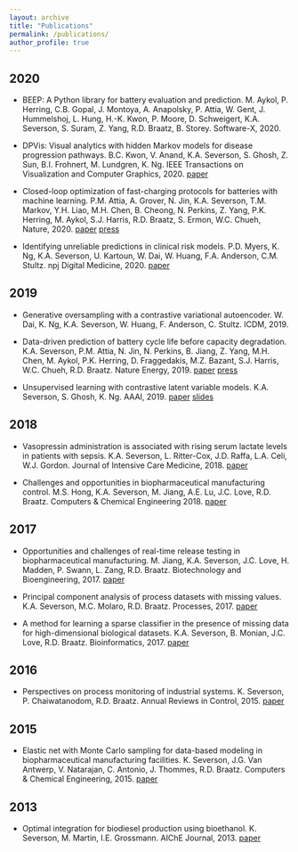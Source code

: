 ```yaml
---
layout: archive
title: "Publications"
permalink: /publications/
author_profile: true
---
```


## 2020

* BEEP: A Python library for battery evaluation and prediction. M. Aykol, P. Herring, C.B. Gopal, J. Montoya, A. Anapolsky, P. Attia, W. Gent, J. Hummelshoj, L. Hung, H.-K. Kwon, P. Moore, D. Schweigert, K.A. Severson, S. Suram, Z. Yang, R.D. Braatz, B. Storey. Software-X, 2020.

* DPVis: Visual analytics with hidden Markov models for disease progression pathways. B.C. Kwon, V. Anand, K.A. Severson, S. Ghosh, Z. Sun, B.I. Frohnert, M. Lundgren, K. Ng. IEEE Transactions on Visualization and Computer Graphics, 2020. [paper](https://www.researchgate.net/profile/Bum_Chul_Kwon/publication/340498092_DPVis_Visual_Analytics_with_Hidden_Markov_Models_for_Disease_Progression_Pathways/links/5e906d34a6fdcca789064e0b/DPVis-Visual-Analytics-with-Hidden-Markov-Models-for-Disease-Progression-Pathways.pdf)

* Closed-loop optimization of fast-charging protocols for batteries with machine learning. P.M. Attia, A. Grover, N. Jin, K.A. Severson, T.M. Markov, Y.H. Liao, M.H. Chen, B. Cheong, N. Perkins, Z. Yang, P.K. Herring, M. Aykol, S.J. Harris, R.D. Braatz, S. Ermon, W.C. Chueh, Nature, 2020. [paper](https://www.nature.com/articles/s41586-020-1994-5.epdf) [press](https://news.stanford.edu/2020/02/19/machine-learning-speed-arrival-ultra-fast-charging-electric-car/)

* Identifying unreliable predictions in clinical risk models. P.D. Myers, K. Ng, K.A. Severson, U. Kartoun, W. Dai, W. Huang, F.A. Anderson, C.M. Stultz. npj Digital Medicine, 2020. [paper](https://doi.org/10.1038/s41746-019-0209-7)

## 2019

* Generative oversampling with a contrastive variational autoencoder. W. Dai, K. Ng, K.A. Severson, W. Huang, F. Anderson, C. Stultz. ICDM, 2019.

* Data-driven prediction of battery cycle life before capacity degradation. K.A. Severson, P.M. Attia, N. Jin, N. Perkins, B. Jiang, Z. Yang, M.H. Chen, M. Aykol, P.K. Herring, D. Fraggedakis, M.Z. Bazant, S.J. Harris, W.C. Chueh, R.D. Braatz. Nature Energy, 2019. [paper](https://web.mit.edu/braatzgroup/Severson_NatureEnergy_2019.pdf) [press](https://news.stanford.edu/2019/03/25/ai-accurately-predicts-useful-life-batteries/)

* Unsupervised learning with contrastive latent variable models. K.A. Severson, S. Ghosh, K. Ng. AAAI, 2019. [paper](https://arxiv.org/abs/1811.06094) [slides](https://kseverso.github.io/files/Severson_AAAI2019_Presentation.pdf)

## 2018

* Vasopressin administration is associated with rising serum lactate levels in patients with sepsis. K.A. Severson, L. Ritter-Cox, J.D. Raffa, L.A. Celi, W.J. Gordon. Journal of Intensive Care Medicine, 2018. [paper](https://journals.sagepub.com/doi/abs/10.1177/0885066618794925)

* Challenges and opportunities in biopharmaceutical manufacturing control. M.S. Hong, K.A. Severson, M. Jiang, A.E. Lu, J.C. Love, R.D. Braatz. Computers & Chemical Engineering 2018. [paper](https://web.mit.edu/braatzgroup/Hong_ComChemEng_2018.pdf)

## 2017

* Opportunities and challenges of real-time release testing in biopharmaceutical manufacturing. M. Jiang, K.A. Severson, J.C. Love, H. Madden, P. Swann, L. Zang, R.D. Braatz. Biotechnology and Bioengineering, 2017. [paper](https://web.mit.edu/braatzgroup/Jiang_BiotechBioeng_2017.pdf)

* Principal component analysis of process datasets with missing values. K.A. Severson, M.C. Molaro, R.D. Braatz. Processes, 2017. [paper](https://www.mdpi.com/2227-9717/5/3/38)

* A method for learning a sparse classifier in the presence of missing data for high-dimensional biological datasets. K.A. Severson, B. Monian, J.C. Love, R.D. Braatz. Bioinformatics, 2017. [paper](https://academic.oup.com/bioinformatics/article/33/18/2897/3738496)

## 2016

* Perspectives on process monitoring of industrial systems. K. Severson, P. Chaiwatanodom, R.D. Braatz. Annual Reviews in Control, 2015. [paper](https://web.mit.edu/braatzgroup/Severson_ARC_2016.pdf)

## 2015

* Elastic net with Monte Carlo sampling for data-based modeling in biopharmaceutical manufacturing facilities. K. Severson, J.G. Van Antwerp, V. Natarajan, C. Antonio, J. Thommes, R.D. Braatz. Computers & Chemical Engineering, 2015. [paper](http://web.mit.edu/braatzgroup/elastic_net_with_monte_carlo_sampling_for_data_based_modeling_in_biopharmaceutical_manufacturing_facilities.pdf)

## 2013

* Optimal integration for biodiesel production using bioethanol. K. Severson, M. Martin, I.E. Grossmann. AIChE Journal, 2013. [paper](https://kilthub.cmu.edu/articles/Optimal_integration_for_biodiesel_production_using_bioethanol/6467252/files/11895704.pdf)

